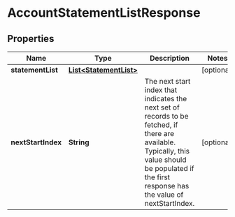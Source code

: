 # AccountStatementListResponse

## Properties
Name | Type | Description | Notes
------------ | ------------- | ------------- | -------------
**statementList** | [**List&lt;StatementList&gt;**](StatementList.md) |  |  [optional]
**nextStartIndex** | **String** | The next start index that indicates the next set of records to be fetched, if there are available. Typically, this value should be populated if the first response has the value of nextStartIndex. |  [optional]
